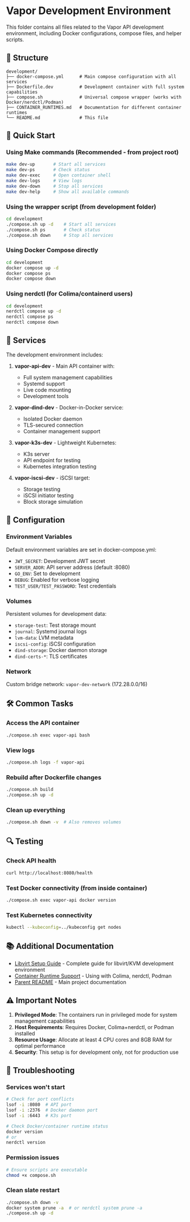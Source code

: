# Vapor Development Environment

This folder contains all files related to the Vapor API development environment, including Docker configurations, compose files, and helper scripts.

## 📁 Structure

```
development/
├── docker-compose.yml      # Main compose configuration with all services
├── Dockerfile.dev          # Development container with full system capabilities
├── compose.sh              # Universal compose wrapper (works with Docker/nerdctl/Podman)
├── CONTAINER_RUNTIMES.md   # Documentation for different container runtimes
└── README.md               # This file
```

## 🚀 Quick Start

### Using Make commands (Recommended - from project root)
```bash
make dev-up       # Start all services
make dev-ps       # Check status
make dev-exec     # Open container shell
make dev-logs     # View logs
make dev-down     # Stop all services
make dev-help     # Show all available commands
```

### Using the wrapper script (from development folder)
```bash
cd development
./compose.sh up -d    # Start all services
./compose.sh ps       # Check status
./compose.sh down     # Stop all services
```

### Using Docker Compose directly
```bash
cd development
docker compose up -d
docker compose ps
docker compose down
```

### Using nerdctl (for Colima/containerd users)
```bash
cd development
nerdctl compose up -d
nerdctl compose ps
nerdctl compose down
```

## 🔧 Services

The development environment includes:

1. **vapor-api-dev** - Main API container with:
   - Full system management capabilities
   - Systemd support
   - Live code mounting
   - Development tools

2. **vapor-dind-dev** - Docker-in-Docker service:
   - Isolated Docker daemon
   - TLS-secured connection
   - Container management support

3. **vapor-k3s-dev** - Lightweight Kubernetes:
   - K3s server
   - API endpoint for testing
   - Kubernetes integration testing

4. **vapor-iscsi-dev** - iSCSI target:
   - Storage testing
   - iSCSI initiator testing
   - Block storage simulation

## 📝 Configuration

### Environment Variables
Default environment variables are set in docker-compose.yml:
- `JWT_SECRET`: Development JWT secret
- `SERVER_ADDR`: API server address (default :8080)
- `GO_ENV`: Set to development
- `DEBUG`: Enabled for verbose logging
- `TEST_USER/TEST_PASSWORD`: Test credentials

### Volumes
Persistent volumes for development data:
- `storage-test`: Test storage mount
- `journal`: Systemd journal logs
- `lvm-data`: LVM metadata
- `iscsi-config`: iSCSI configuration
- `dind-storage`: Docker daemon storage
- `dind-certs-*`: TLS certificates

### Network
Custom bridge network: `vapor-dev-network` (172.28.0.0/16)

## 🛠️ Common Tasks

### Access the API container
```bash
./compose.sh exec vapor-api bash
```

### View logs
```bash
./compose.sh logs -f vapor-api
```

### Rebuild after Dockerfile changes
```bash
./compose.sh build
./compose.sh up -d
```

### Clean up everything
```bash
./compose.sh down -v  # Also removes volumes
```

## 🔍 Testing

### Check API health
```bash
curl http://localhost:8080/health
```

### Test Docker connectivity (from inside container)
```bash
./compose.sh exec vapor-api docker version
```

### Test Kubernetes connectivity
```bash
kubectl --kubeconfig=../kubeconfig get nodes
```

## 📚 Additional Documentation

- [Libvirt Setup Guide](LIBVIRT_SETUP.md) - Complete guide for libvirt/KVM development environment
- [Container Runtime Support](CONTAINER_RUNTIMES.md) - Using with Colima, nerdctl, Podman
- [Parent README](../README.md) - Main project documentation

## ⚠️ Important Notes

1. **Privileged Mode**: The containers run in privileged mode for system management capabilities
2. **Host Requirements**: Requires Docker, Colima+nerdctl, or Podman installed
3. **Resource Usage**: Allocate at least 4 CPU cores and 8GB RAM for optimal performance
4. **Security**: This setup is for development only, not for production use

## 🐛 Troubleshooting

### Services won't start
```bash
# Check for port conflicts
lsof -i :8080  # API port
lsof -i :2376  # Docker daemon port
lsof -i :6443  # K3s port

# Check Docker/container runtime status
docker version
# or
nerdctl version
```

### Permission issues
```bash
# Ensure scripts are executable
chmod +x compose.sh
```

### Clean slate restart
```bash
./compose.sh down -v
docker system prune -a  # or nerdctl system prune -a
./compose.sh up -d
```
